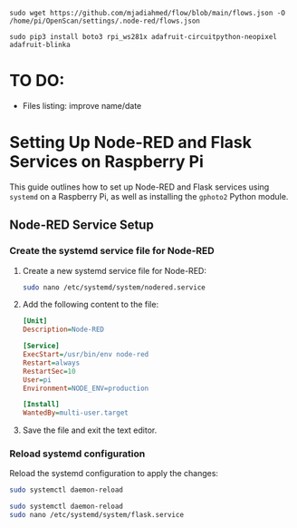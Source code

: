  ```
 sudo wget https://github.com/mjadiahmed/flow/blob/main/flows.json -O /home/pi/OpenScan/settings/.node-red/flows.json
```

 ```
 sudo pip3 install boto3 rpi_ws281x adafruit-circuitpython-neopixel adafruit-blinka
```


# TO DO:
- Files listing: improve name/date



# Setting Up Node-RED and Flask Services on Raspberry Pi

This guide outlines how to set up Node-RED and Flask services using `systemd` on a Raspberry Pi, as well as installing the `gphoto2` Python module.

## Node-RED Service Setup

### Create the systemd service file for Node-RED

1. Create a new systemd service file for Node-RED:

    ```bash
    sudo nano /etc/systemd/system/nodered.service
    ```

2. Add the following content to the file:

    ```ini
    [Unit]
    Description=Node-RED

    [Service]
    ExecStart=/usr/bin/env node-red
    Restart=always
    RestartSec=10
    User=pi
    Environment=NODE_ENV=production

    [Install]
    WantedBy=multi-user.target
    ```

3. Save the file and exit the text editor.

### Reload systemd configuration

Reload the systemd configuration to apply the changes:

```bash
sudo systemctl daemon-reload

sudo systemctl daemon-reload
sudo nano /etc/systemd/system/flask.service
